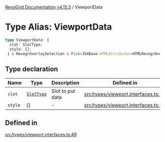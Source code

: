 [RevoGrid Documentation v4.15.3](README.md) / ViewportData

# Type Alias: ViewportData

```ts
type ViewportData: {
  slot: SlotType;
  style: {};
 } & RevogrOverlaySelection & Pick<JSXBase.HTMLAttributes<HTMLRevogrOverlaySelectionElement>, "ref"> & Pick<JSXBase.HTMLAttributes<HTMLRevogrDataElement>, "ref"> & RevogrData;
```

## Type declaration

| Name | Type | Description | Defined in |
| ------ | ------ | ------ | ------ |
| `slot` | [`SlotType`](TypeAlias.SlotType.md) | Slot to put data | [src/types/viewport.interfaces.ts:51](https://github.com/revolist/revogrid/blob/0f25b4576d7b148a35319cded1f6d62c5f4ebd98/src/types/viewport.interfaces.ts#L51) |
| `style` | \{\} | - | [src/types/viewport.interfaces.ts:52](https://github.com/revolist/revogrid/blob/0f25b4576d7b148a35319cded1f6d62c5f4ebd98/src/types/viewport.interfaces.ts#L52) |

## Defined in

[src/types/viewport.interfaces.ts:49](https://github.com/revolist/revogrid/blob/0f25b4576d7b148a35319cded1f6d62c5f4ebd98/src/types/viewport.interfaces.ts#L49)
